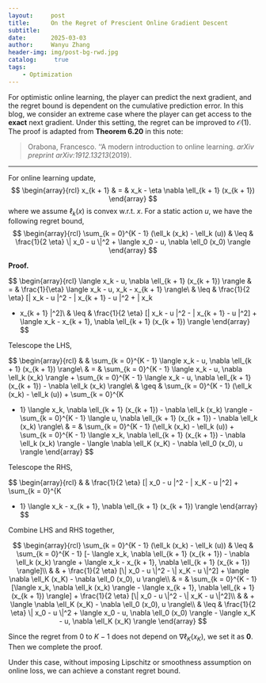 ```yaml
---
layout:     post
title:      On the Regret of Prescient Online Gradient Descent
subtitle:   
date:       2025-03-03
author:     Wanyu Zhang
header-img: img/post-bg-rwd.jpg
catalog: 	 true
tags:
    - Optimization
---
```


For optimistic online learning, the player can predict the next gradient, and the regret bound is dependent on the cumulative prediction error. In this blog, we consider an extreme case where the player can get access to the **exact** next gradient. Under this setting, the regret can be improved to $\mathcal{O} 
(1)$. The proof is adapted from **Theorem 6.20** in this note:

>  Orabona, Francesco. ‘‘A modern introduction to online learning. *arXiv preprint arXiv:1912.13213*(2019).

------

For online learning update,
$$
\begin{array}{rcl}
x_{k + 1} & = & x_k - \eta \nabla \ell_{k + 1} (x_{k + 1})
\end{array}
$$
where we assume $\ell_k (x)$ is convex w.r.t. $x$. For a static action $u$, we have the following regret bound,
$$
\begin{array}{rcl}
\sum_{k = 0}^{K - 1} (\ell_k (x_k) - \ell_k (u)) & \leq & \frac{1}{2 \eta} \|
   x_0 - u \|^2 + \langle x_0 - u, \nabla \ell_0 (x_0) \rangle
\end{array}
$$

**Proof.**

$$
\begin{array}{rcl}
  \langle x_k - u, \nabla \ell_{k + 1} (x_{k + 1}) \rangle & = &
  \frac{1}{\eta} \langle x_k - u, x_k - x_{k + 1} \rangle\\
  & \leq & \frac{1}{2 \eta} [\| x_k - u \|^2 - \| x_{k + 1} - u \|^2 + \| x_k
  - x_{k + 1} \|^2]\\
  & \leq & \frac{1}{2 \eta} [\| x_k - u \|^2 - \| x_{k + 1} - u \|^2] +
  \langle x_k - x_{k + 1}, \nabla \ell_{k + 1} (x_{k + 1}) \rangle
\end{array}
$$

Telescope the LHS,

$$
\begin{array}{rcl}
  &  & \sum_{k = 0}^{K - 1} \langle x_k - u, \nabla \ell_{k + 1} (x_{k + 1})
  \rangle\\
  & = & \sum_{k = 0}^{K - 1} \langle x_k - u, \nabla \ell_k (x_k) \rangle +
  \sum_{k = 0}^{K - 1} \langle x_k - u, \nabla \ell_{k + 1} (x_{k + 1}) -
  \nabla \ell_k (x_k) \rangle\\
  & \geq & \sum_{k = 0}^{K - 1} (\ell_k (x_k) - \ell_k (u)) + \sum_{k = 0}^{K
  - 1} \langle x_k, \nabla \ell_{k + 1} (x_{k + 1}) - \nabla \ell_k (x_k)
  \rangle - \sum_{k = 0}^{K - 1} \langle u, \nabla \ell_{k + 1} (x_{k + 1}) -
  \nabla \ell_k (x_k) \rangle\\
  & = & \sum_{k = 0}^{K - 1} (\ell_k (x_k) - \ell_k (u)) + \sum_{k = 0}^{K -
  1} \langle x_k, \nabla \ell_{k + 1} (x_{k + 1}) - \nabla \ell_k (x_k)
  \rangle - \langle \nabla \ell_K (x_K) - \nabla \ell_0 (x_0), u \rangle
\end{array}
$$

Telescope the RHS,

$$
\begin{array}{rcl}
  &  & \frac{1}{2 \eta} [\| x_0 - u \|^2 - \| x_K - u \|^2] + \sum_{k = 0}^{K
  - 1} \langle x_k - x_{k + 1}, \nabla \ell_{k + 1} (x_{k + 1}) \rangle
\end{array}
$$

Combine LHS and RHS together,

$$
\begin{array}{rcl}
  \sum_{k = 0}^{K - 1} (\ell_k (x_k) - \ell_k (u)) & \leq & \sum_{k = 0}^{K -
  1} [- \langle x_k, \nabla \ell_{k + 1} (x_{k + 1}) - \nabla \ell_k (x_k)
  \rangle + \langle x_k - x_{k + 1}, \nabla \ell_{k + 1} (x_{k + 1})
  \rangle]\\
  &  & + \frac{1}{2 \eta} [\| x_0 - u \|^2 - \| x_K - u \|^2] + \langle
  \nabla \ell_K (x_K) - \nabla \ell_0 (x_0), u \rangle\\
  & = & \sum_{k = 0}^{K - 1} [\langle x_k, \nabla \ell_k (x_k) \rangle -
  \langle x_{k + 1}, \nabla \ell_{k + 1} (x_{k + 1}) \rangle] + \frac{1}{2
  \eta} [\| x_0 - u \|^2 - \| x_K - u \|^2]\\
  &  & + \langle \nabla \ell_K (x_K) - \nabla \ell_0 (x_0), u \rangle\\
  & \leq & \frac{1}{2 \eta} \| x_0 - u \|^2 + \langle x_0 - u, \nabla \ell_0
  (x_0) \rangle - \langle x_K - u, \nabla \ell_K (x_K) \rangle
\end{array}
$$

Since the regret from $0$ to $K - 1$ does not depend on $\nabla \ell_K (x_K)$, we set it as ${\boldsymbol{0}}$. Then we complete the proof.

Under this case, without imposing Lipschitz or smoothness assumption on online loss, we can achieve a constant regret bound.